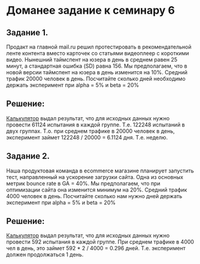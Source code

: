 ﻿# Доманее задание к семинару 6

## Задание 1.
Продакт на главной mail.ru решил протестировать в рекомендательной ленте контента
вместо карточек со статьями видеоплеер с короткими видео. Нынешний таймспент
на юзера в день в среднем равен 25 минут, а стандартная ошибка (SD) равна 156.
Мы предполагаем, что в новой версии таймспент на юзера в день изменится на 10%.
Средний трафик 20000 человек в день. Посчитайте сколько дней необходимо держать
эксперимент при alpha = 5% и beta = 20%

## Решение:
[Калькулятор](https://statulator.com/SampleSize/ss2M.html) выдал результат, что для исходных данных нужно
провести 61124 испытания в каждой группе. Т.е. 122248 испытаний в двух группах.
Т.о. при среднем трафике в 20000 человек в день, эксперимент займет 122248 / 20000 = 6.1124 дня.
Т.е. неделю.

## Задание 2.
Наша продуктовая команда в ecommerce магазине планирует запустить тест, направленный на ускорение
загрузки сайта. Одна из основных метрик bounce rate в GA = 40%. Мы предполагаем, что при оптимизации
сайта она изменится минимум на 20%. Средний трафик 4000 человек в день.
Посчитайте сколько нам нужно дней держать эксперимент при alpha = 5% и beta = 20%

## Решение:
[Калькулятор](https://www.evanmiller.org/ab-testing/sample-size.html) выдал результат, что для исходных данных нужно провести
592 испытания в каждой группе. При среднем трафике в 4000 чел в день, это займет 592 * 2 / 4000 = 0.296 дней.
Т.е. эксперимент должен продолжаться 1 день.
